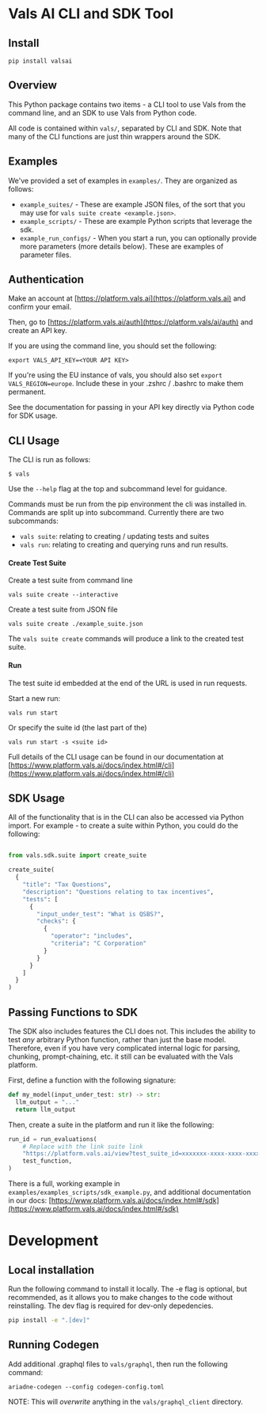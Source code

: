 # Vals AI CLI and SDK Tool

## Install

```
pip install valsai
```

## Overview

This Python package contains two items - a CLI tool to use Vals from the command line, and an SDK to
use Vals from Python code.

All code is contained within `vals/`, separated by CLI and SDK. Note that many of the CLI functions
are just thin wrappers around the SDK.

## Examples

We've provided a set of examples in `examples/`. They are organized as follows:

- `example_suites/` - These are example JSON files, of the sort that you may use for `vals suite create <example.json>`.
- `example_scripts/` - These are example Python scripts that leverage the sdk.
- `example_run_configs/` - When you start a run, you can optionally provide more parameters (more details below). These are examples of parameter files.

## Authentication

Make an account at [https://platform.vals.ai](https://platform.vals.ai) and confirm your email.

Then, go to [https://platform.vals.ai/auth](https://platform.vals/ai/auth) and create an API key.

If you are using the command line, you should set the following:

```
export VALS_API_KEY=<YOUR API KEY>
```

If you're using the EU instance of vals, you should also set `export VALS_REGION=europe`. Include these in your .zshrc / .bashrc to make them permanent.

See the documentation for passing in your API key directly via Python code for SDK usage.

## CLI Usage

The CLI is run as follows:

```
$ vals
```

Use the `--help` flag at the top and subcommand level for guidance.

Commands must be run from the pip environment the cli was installed in. Commands are split up into subcommand. Currently there are two subcommands:

- `vals suite`: relating to creating / updating tests and suites
- `vals run`: relating to creating and querying runs and run results.

#### Create Test Suite

Create a test suite from command line

```
vals suite create --interactive
```

Create a test suite from JSON file

```
vals suite create ./example_suite.json
```

The `vals suite create` commands will produce a link to the created test suite.

#### Run

The test suite id embedded at the end of the URL is used in run requests.

Start a new run:

```
vals run start
```

Or specify the suite id (the last part of the)

```
vals run start -s <suite id>
```

Full details of the CLI usage can be found in our documentation at [https://www.platform.vals.ai/docs/index.html#/cli](https://www.platform.vals.ai/docs/index.html#/cli)

## SDK Usage

All of the functionality that is in the CLI can also be accessed via Python import.
For example - to create a suite within Python, you could do the following:

```python

from vals.sdk.suite import create_suite

create_suite(
  {
    "title": "Tax Questions",
    "description": "Questions relating to tax incentives",
    "tests": [
      {
        "input_under_test": "What is QSBS?",
        "checks": {
          {
            "operator": "includes",
            "criteria": "C Corporation"
          }
        }
      }
    ]
  }
)
```

## Passing Functions to SDK

The SDK also includes features the CLI does not. This includes the
ability to test _any_ arbitrary Python function, rather than just the base model.
Therefore, even if you have very complicated internal logic for parsing, chunking, prompt-chaining, etc.
it still can be evaluated with the Vals platform.

First, define a function with the following signature:

```python
def my_model(input_under_test: str) -> str:
  llm_output = "..."
  return llm_output
```

Then, create a suite in the platform and run it like the following:

```python
run_id = run_evaluations(
    # Replace with the link suite link
    "https://platform.vals.ai/view?test_suite_id=xxxxxxx-xxxx-xxxx-xxxx-xxxxxxxxxx",
    test_function,
)
```

There is a full, working example in `examples/examples_scripts/sdk_example.py`, and additional documentation in our docs: [https://www.platform.vals.ai/docs/index.html#/sdk](https://www.platform.vals.ai/docs/index.html#/sdk)

# Development

## Local installation

Run the following command to install it locally. The -e flag is optional, but recommended, as it allows you to make changes to the code without reinstalling. The dev flag is required for dev-only depedencies.

```bash
pip install -e ".[dev]"
```

## Running Codegen

Add additional .graphql files to `vals/graphql`, then run the following command:

```
ariadne-codegen --config codegen-config.toml
```

NOTE: This will _overwrite_ anything in the `vals/graphql_client` directory.
